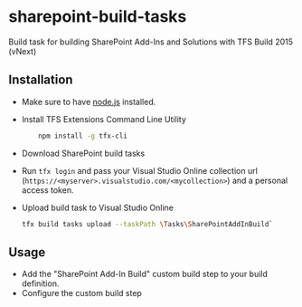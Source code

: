# sharepoint-build-tasks
Build task for building SharePoint Add-Ins and Solutions with TFS Build 2015 (vNext)

## Installation
* Make sure to have [node.js](https://nodejs.org/) installed.
* Install TFS Extensions Command Line Utility

    ```bash
        npm install -g tfx-cli
    ```
    
* Download SharePoint build tasks
* Run `tfx login` and pass your Visual Studio Online collection url (`https://<myserver>.visualstudio.com/<mycollection>`) and a personal access token. 
* Upload build task to Visual Studio Online

    ```bash
    tfx build tasks upload --taskPath \Tasks\SharePointAddInBuild`
    ```
    
## Usage
* Add the "SharePoint Add-In Build" custom build step to your build definition.
* Configure the custom build step